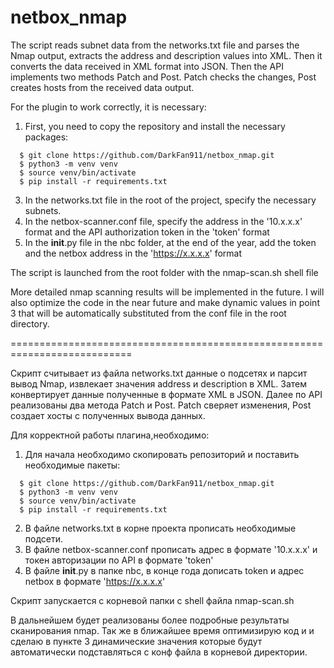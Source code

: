# netbox_nmap

The script reads subnet data from the networks.txt file and parses the Nmap output, extracts the address and description values ​​into XML. Then it converts the data received in XML format into JSON.
Then the API implements two methods Patch and Post. Patch checks the changes, Post creates hosts from the received data output.

For the plugin to work correctly, it is necessary:

1. First, you need to copy the repository and install the necessary packages:
```  
  $ git clone https://github.com/DarkFan911/netbox_nmap.git
  $ python3 -m venv venv
  $ source venv/bin/activate
  $ pip install -r requirements.txt
```

3. In the networks.txt file in the root of the project, specify the necessary subnets.
4. In the netbox-scanner.conf file, specify the address in the '10.x.x.x' format and the API authorization token in the 'token' format
5. In the __init__.py file in the nbc folder, at the end of the year, add the token and the netbox address in the 'https://x.x.x.x' format

The script is launched from the root folder with the nmap-scan.sh shell file

More detailed nmap scanning results will be implemented in the future.
I will also optimize the code in the near future and make dynamic values ​​in point 3 that will be automatically substituted from the conf file in the root directory.

===========================================================================

Скрипт считывает из файла networks.txt данные о подсетях и парсит вывод Nmap, извлекает значения address и description в XML. Затем конвертирует данные полученные в формате XML в JSON.
Далее по API реализованы два метода Patch и Post. Patch сверяет изменения, Post создает хосты с полученных вывода данных.

Для корректной работы плагина,необходимо:

1. Для начала необходимо скопировать репозиторий и поставить необходимые пакеты:
```
  $ git clone https://github.com/DarkFan911/netbox_nmap.git
  $ python3 -m venv venv
  $ source venv/bin/activate
  $ pip install -r requirements.txt 
```

2. В файле networks.txt в корне проекта прописать необходимые подсети.
3. В файле netbox-scanner.conf прописать адрес в формате '10.x.x.x' и токен авторизации по API в формате 'token'
4. В файле __init__.py  в папке nbc, в конце года дописать token и адрес netbox в формате 'https://x.x.x.x'

Скрипт запускается с корневой папки с shell файла nmap-scan.sh

В дальнейшем будет реализованы более подробные результаты сканирования nmap.
Так же в ближайшее время оптимизирую код и и сделаю в пункте 3 динамические значения которые будут автоматически подставляться с конф файла в корневой директории.
